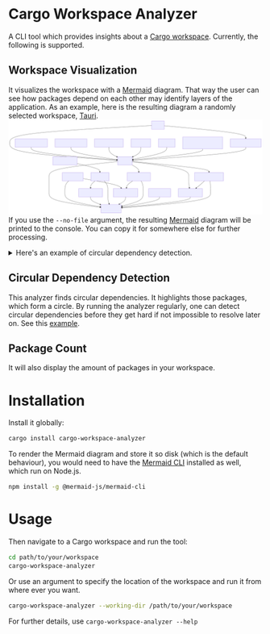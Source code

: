 # Cargo Workspace Analyzer

A CLI tool which provides insights about
a [Cargo workspace](https://doc.rust-lang.org/book/ch14-03-cargo-workspaces.html). Currently, the following is
supported.

## Workspace Visualization

It visualizes the workspace with a [Mermaid](https://mermaid.js.org/) diagram. That way the user can see how packages
depend on each other may identify layers of the application. As an example, here is the resulting diagram a randomly
selected workspace, [Tauri](https://github.com/tauri-apps/tauri).
<img src="examples/tauri.svg">
If you use the `--no-file` argument, the resulting [Mermaid](https://mermaid.js.org/) diagram will be printed to the
console. You can copy it for somewhere else for further processing.

<details>
<summary>Here's an example of circular dependency detection.</summary>

```
graph TD
    service-1 --> db-connector
    API --> service-2
    API --> service-1
    service-2 --> db-connector
```

</details>

## Circular Dependency Detection

This analyzer finds circular dependencies. It highlights those packages, which form a circle. By running the analyzer
regularly, one can detect circular dependencies before they get hard if not impossible to resolve later on. See
this [example](https://www.mermaidchart.com/raw/35c87214-1aea-46a9-b633-8fd3bd4f90ad?theme=light&version=v0.1&format=svg).

## Package Count

It will also display the amount of packages in your workspace.

# Installation

Install it globally:

 ```sh
 cargo install cargo-workspace-analyzer
 ```

To render the Mermaid diagram and store it so disk (which is the default behaviour), you would need to have
the [Mermaid CLI](https://github.com/mermaid-js/mermaid-cli) installed as well, which run on Node.js.

```sh
npm install -g @mermaid-js/mermaid-cli
 ```

# Usage

Then navigate to a Cargo workspace and run the tool:

 ```sh
 cd path/to/your/workspace
 cargo-workspace-analyzer
 ```

Or use an argument to specify the location of the workspace and run it from where ever you want.

 ```sh
 cargo-workspace-analyzer --working-dir /path/to/your/workspace
 ```

For further details, use `cargo-workspace-analyzer --help`
